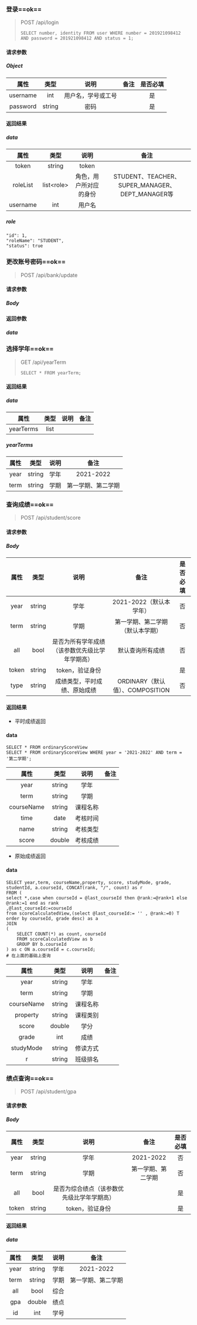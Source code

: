 ### 登录==ok==

> POST  /api/login
>
> ```
> SELECT number, identity FROM user WHERE number = 201921098412 AND password = 201921098412 AND status = 1;
> ```

#### 请求参数

##### Object

|   属性   |  类型  |        说明        | 备注 | 是否必填 |
| :------: | :----: | :----------------: | :--: | :------: |
| username |  int   | 用户名，学号或工号 |      |    是    |
| password | string |        密码        |      |    是    |

#### 返回结果

##### data

|   属性   |    类型     |          说明          |                      备注                       |
| :------: | :---------: | :--------------------: | :---------------------------------------------: |
|  token   |   string    |         token          |                                                 |
| roleList | list\<role> | 角色，用户所对应的身份 | STUDENT、TEACHER、SUPER_MANAGER、DEPT_MANAGER等 |
| username |     int     |         用户名         |                                                 |

##### role

```
"id": 1,
"roleName": "STUDENT",
"status": true
```



### 更改账号密码==ok==

> POST  /api/bank/update

#### 请求参数

##### Body

#### 返回参数

##### data





### 选择学年==ok==

> GET /api/yearTerm
>
> ```
> SELECT * FROM yearTerm;
> ```

#### 返回结果

##### data

|   属性    | 类型 | 说明 | 备注 |
| :-------: | :--: | :--: | :--: |
| yearTerms | list |      |      |

##### yearTerms

| 属性 |  类型  | 说明 |        备注        |
| :--: | :----: | :--: | :----------------: |
| year | string | 学年 |     2021-2022      |
| term | string | 学期 | 第一学期、第二学期 |



### 查询成绩==ok==

> POST /api/student/score

#### 请求参数

##### Body

| 属性  |  类型  |                      说明                      |               备注               | 是否必填 |
| :---: | :----: | :--------------------------------------------: | :------------------------------: | :------: |
| year  | string |                      学年                      |     2021-2022（默认本学年）      |    否    |
| term  | string |                      学期                      | 第一学期、第二学期（默认本学期） |    否    |
|  all  |  bool  | 是否为所有学年成绩（该参数优先级比学年学期高） |         默认查询所有成绩         |    否    |
| token | string |                token，验证身份                 |                                  |    是    |
| type  | string |          成绩类型，平时成绩、原始成绩          | ORDINARY（默认值）、COMPOSITION  |    否    |

#### 返回结果

- 平时成绩返回

#### data

```
SELECT * FROM ordinaryScoreView
SELECT * FROM ordinaryScoreView WHERE year = '2021-2022' AND term = '第二学期';
```

|    属性    |  类型  |   说明   | 备注 |
| :--------: | :----: | :------: | :--: |
|    year    | string |   学年   |      |
|    term    | string |   学期   |      |
| courseName | string | 课程名称 |      |
|    time    |  date  | 考核时间 |      |
|    name    | string | 考核类型 |      |
|   score    | double | 考核成绩 |      |

- 原始成绩返回

#### data

```
SELECT year,term, courseName,property, score, studyMode, grade, studentId, a.courseId, CONCAT(rank, "/", count) as r
FROM (
select *,case when courseId = @last_courseId then @rank:=@rank+1 else @rank:=1 end as rank
,@last_courseId:=courseId
from scoreCalculatedView,(select @last_courseId:= '' , @rank:=0) T
order by courseId, grade desc) as a
JOIN
(
    SELECT COUNT(*) as count, courseId
    FROM scoreCalculatedView as b
    GROUP BY b.courseId
) as c ON a.courseId = c.courseId;
# 在上面的基础上查询
```

|    属性    |  类型  |   说明   | 备注 |
| :--------: | :----: | :------: | :--: |
|    year    | string |   学年   |      |
|    term    | string |   学期   |      |
| courseName | string | 课程名称 |      |
|  property  | string | 课程类别 |      |
|   score    | double |   学分   |      |
|   grade    |  int   |   成绩   |      |
| studyMode  | string | 修读方式 |      |
|     r      | string | 班级排名 |      |



### 绩点查询==ok==

> POST /api/student/gpa

#### 请求参数

##### Body

| 属性  |  类型  |                    说明                    |        备注        | 是否必填 |
| :---: | :----: | :----------------------------------------: | :----------------: | :------: |
| year  | string |                    学年                    |     2021-2022      |    否    |
| term  | string |                    学期                    | 第一学期、第二学期 |    否    |
|  all  |  bool  | 是否为综合绩点（该参数优先级比学年学期高） |                    |    是    |
| token | string |              token，验证身份               |                    |    是    |

#### 返回结果

##### data

| 属性 |  类型  | 说明 |        备注        |
| :--: | :----: | :--: | :----------------: |
| year | string | 学年 |     2021-2022      |
| term | string | 学期 | 第一学期、第二学期 |
| all  |  bool  | 综合 |                    |
| gpa  | double | 绩点 |                    |
|  id  |  int   | 学号 |                    |

